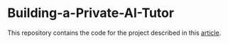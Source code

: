 # Building-a-Private-AI-Tutor
This repository contains the code for the project described in this [article](https://bigdatatime.eu/building-a-private-ai-tutor-for-a-microsoft-learn-course/). 
